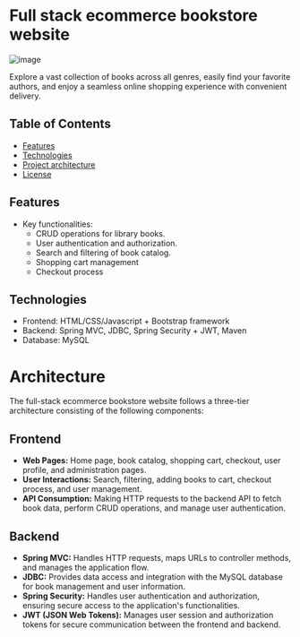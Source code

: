 # Full stack ecommerce bookstore website
![image](https://github.com/dcthoai/bookstore/assets/115138333/83cb09c9-af3b-41d5-986c-6eff85439673)

Explore a vast collection of books across all genres, easily find your favorite authors, and enjoy a seamless online shopping experience with convenient delivery.

## Table of Contents
- [Features](#features)
- [Technologies](#technologies)
- [Project architecture](#architecture)
- [License](#license)

## Features
- Key functionalities:
    - CRUD operations for library books.
    - User authentication and authorization.
    - Search and filtering of book catalog.
    - Shopping cart management
    - Checkout process 

## Technologies
- Frontend: HTML/CSS/Javascript + Bootstrap framework
- Backend: Spring MVC, JDBC, Spring Security + JWT, Maven
- Database: MySQL

# Architecture

The full-stack ecommerce bookstore website follows a three-tier architecture consisting of the following components:

## Frontend
- **Web Pages:** Home page, book catalog, shopping cart, checkout, user profile, and administration pages.
- **User Interactions:** Search, filtering, adding books to cart, checkout process, and user management.
- **API Consumption:** Making HTTP requests to the backend API to fetch book data, perform CRUD operations, and manage user authentication.

## Backend
- **Spring MVC:** Handles HTTP requests, maps URLs to controller methods, and manages the application flow.
- **JDBC:** Provides data access and integration with the MySQL database for book management and user information.
- **Spring Security:** Handles user authentication and authorization, ensuring secure access to the application's functionalities.
- **JWT (JSON Web Tokens):** Manages user session and authorization tokens for secure communication between the frontend and backend.
